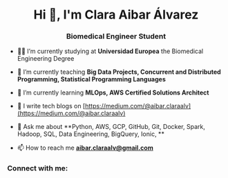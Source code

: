<h1 align="center">Hi 👋, I'm Clara Aibar Álvarez</h1>
<h3 align="center">Biomedical Engineer Student</h3>

- 🧬🦾 I’m currently studying at **Universidad Europea** the Biomedical Engineering Degree
- 🔭 I’m currently teaching **Big Data Projects, Concurrent and Distributed Programming, Statistical Programming Languages**
- 🌱 I’m currently learning **MLOps, AWS Certified Solutions Architect**
- 📝 I write tech blogs on [https://medium.com/@aibar.claraalv](https://medium.com/@aibar.claraalv)

- 💬 Ask me about **Python, AWS, GCP, GitHub, Git, Docker, Spark, Hadoop, SQL, Data Engineering, BigQuery, Ionic, **

- 📫 How to reach me **aibar.claraalv@gmail.com**

<h3 align="left">Connect with me:</h3>
<p align="left">
